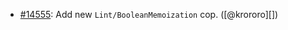 * [#14555](https://github.com/rubocop/rubocop/pull/14555): Add new `Lint/BooleanMemoization` cop. ([@krororo][])
